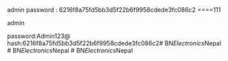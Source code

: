 admin
password : 6216f8a75fd5bb3d5f22b6f9958cdede3fc086c2 ====111


admin

password:Admin123@
hash:6216f8a75fd5bb3d5f22b6f9958cdede3fc086c2#   B N _ E l e c t r o n i c s _ N e p a l  
 #   B N _ E l e c t r o n i c s _ N e p a l  
 #   B N _ E l e c t r o n i c s _ N e p a l  
 